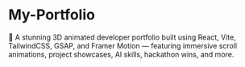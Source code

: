 # My-Portfolio
🚀 A stunning 3D animated developer portfolio built using React, Vite, TailwindCSS, GSAP, and Framer Motion — featuring immersive scroll animations, project showcases, AI skills, hackathon wins, and more.
